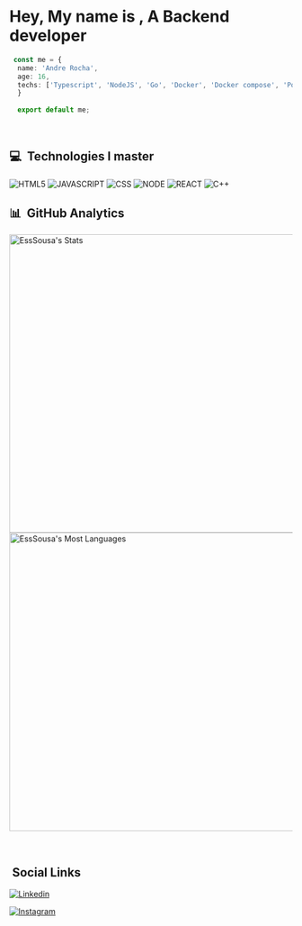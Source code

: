 # Hey, My name is , A Backend developer
 
 ```ts
  const me = {
   name: 'Andre Rocha',
   age: 16,
   techs: ['Typescript', 'NodeJS', 'Go', 'Docker', 'Docker compose', 'Postgresql', 'AWS']
   }
   
   export default me;
 ```
  
  <br/>
  
  ## 💻 &nbsp;Technologies I master
 
 <div style="display-flex">
  <img align="center" alt="HTML5" src="https://img.shields.io/badge/HTML5-E34F26?style=for-the-badge&logo=html5&logoColor=white">
  
  <img align="center" alt="JAVASCRIPT" src="https://img.shields.io/badge/JavaScript-F7DF1E?style=for-the-badge&logo=javascript&logoColor=black">
  
  <img align="center" alt="CSS" src="https://img.shields.io/badge/CSS3-1572B6?style=for-the-badge&logo=css3&logoColor=white">
  
  <img align="center" alt="NODE" src="https://img.shields.io/badge/Node.js-43853D?style=for-the-badge&logo=node.js&logoColor=white">
  
  <img align="center" alt="REACT" src="https://img.shields.io/badge/React-20232A?style=for-the-badge&logo=react&logoColor=61DAFB">
  
  <img align="center" alt="C++" src="https://img.shields.io/badge/C-00599C?style=for-the-badge&logo=c&logoColor=white">
 </idv>
  
  


  
  <br/>
  
  ## 📊 &nbsp;GitHub Analytics
  
  <p align="left">
  <img width="530em" src="https://github-readme-stats.vercel.app/api?username=EssSoura&show_icons=true&theme=tokyonight" alt="EssSousa's Stats" />
  <img width="530em" src="https://github-readme-stats.vercel.app/api/top-langs/?username=EssSousa&layout=compact&theme=tokyonight" alt="EssSousa's Most Languages" />
  </p>
  
  <br/>
  
  ## &nbsp;Social Links
 [![Linkedin](https://img.shields.io/badge/LinkedIn-0077B5?style=for-the-badge&logo=linkedin&logoColor=white)](https://www.linkedin.com/in/andre-rocha-aba7b7229/)
 
 [![Instagram](https://img.shields.io/badge/Instagram-E4405F?style=for-the-badge&logo=instagram&logoColor=white)](https://www.instagram.com/andree_olv/)

  
  

